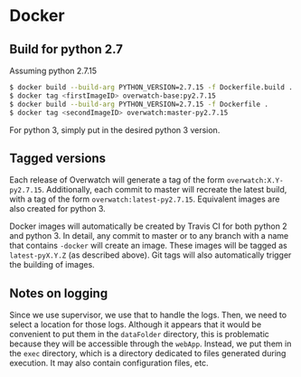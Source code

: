 # Docker

## Build for python 2.7

Assuming python 2.7.15

```bash
$ docker build --build-arg PYTHON_VERSION=2.7.15 -f Dockerfile.build .
$ docker tag <firstImageID> overwatch-base:py2.7.15
$ docker build --build-arg PYTHON_VERSION=2.7.15 -f Dockerfile .
$ docker tag <secondImageID> overwatch:master-py2.7.15
```

For python 3, simply put in the desired python 3 version.

## Tagged versions

Each release of Overwatch will generate a tag of the form `overwatch:X.Y-py2.7.15`. Additionally, each commit
to master will recreate the latest build, with a tag of the form `overwatch:latest-py2.7.15`. Equivalent
images are also created for python 3.

Docker images will automatically be created by Travis CI for both python 2 and python 3. In detail, any commit
to master or to any branch with a name that contains `-docker` will create an image. These images will be
tagged as `latest-pyX.Y.Z` (as described above). Git tags will also automatically trigger the building of
images.

## Notes on logging

Since we use supervisor, we use that to handle the logs. Then, we need to select a location for those logs.
Although it appears that it would be convenient to put them in the `dataFolder` directory, this is problematic
because they will be accessible through the `webApp`. Instead, we put them in the `exec` directory, which is a
directory dedicated to files generated during execution. It may also contain configuration files, etc.
